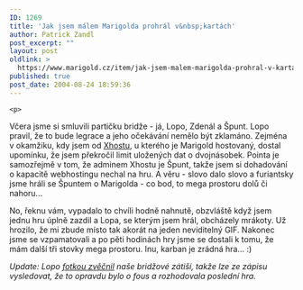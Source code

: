 ```yaml
---
ID: 1269
title: 'Jak jsem málem Marigolda prohrál v&nbsp;kartách'
author: Patrick Zandl
post_excerpt: ""
layout: post
oldlink: >
  https://www.marigold.cz/item/jak-jsem-malem-marigolda-prohral-v-kartach
published: true
post_date: 2004-08-24 18:59:36
---
```

	<p>
Včera jsme si smluvili partičku bridže - já, Lopo, Zdenál a Špunt. Lopo pravil, že to bude legrace a jeho očekávání nemělo být zklamáno. Zejména v okamžiku, kdy jsem od <a href="http://www.xhost.cz/">Xhostu</a>, u kterého je Marigold hostovaný, dostal upomínku, že jsem překročil limit uložených dat o dvojnásobek. Pointa je samozřejmě v tom, že adminem Xhostu je Špunt, takže jsem si dohadování o kapacitě webhostingu nechal na hru. A věru - slovo dalo slovo a furiantsky jsme hráli se Špuntem o Marigolda - co bod, to mega prostoru dolů či nahoru... </p>
<p>
No, řeknu vám, vypadalo to chvíli hodně nahnutě, obzvláště když jsem jednu hru úplně zazdil a Lopa, se kterým jsem hrál, obcházely mrákoty. Už hrozilo, že mi zbude místo tak akorát na jeden neviditelný GIF. Nakonec jsme se vzpamatovali a po pěti hodinách hry jsme se dostali k tomu, že mám další tři stovky mega prostoru. Inu, karban je zrádná hra... :)</p>
<p>
<em>Update: Lopo </em><a href="http://www.berusky.cz/obrazek/zab-bridge.jpg"><em>fotkou zvěčnil</em></a><em> naše bridžové zátiší, takže lze ze zápisu vysledovat, že to opravdu bylo o fous a rozhodovala poslední hra.</em></p>
